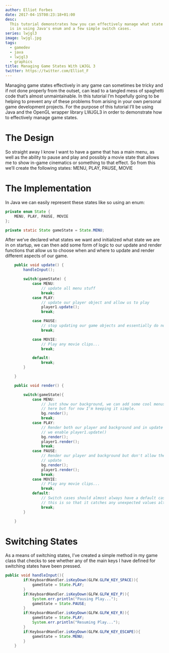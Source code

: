 ```yaml
---
author: Elliot Forbes
date: 2017-04-15T08:23:18+01:00
desc:
  This tutorial demonstrates how you can effectively manage what state your game
  is in using Java's enum and a few simple switch cases.
series: lwjgl3
image: lwjgl.jpg
tags:
  - gamedev
  - java
  - lwjgl3
  - graphics
title: Managing Game States With LWJGL 3
twitter: https://twitter.com/Elliot_F
---
```


<p>Managing game states effectively in any game can sometimes be tricky and if not done properly from the outset, can lead to a tangled mess of spaghetti code that’s almost unmaintainable. In this tutorial I’m hopefully going to be helping to prevent any of these problems from arising in your own personal game development projects. For the purpose of this tutorial I’ll be using Java and the OpenGL wrapper library LWJGL3 in order to demonstrate how to effectively manage game states.</p>

# The Design

<p>So straight away I know I want to have a game that has a main menu, as well as the ability to pause and play and possibly a movie state that allows me to show in-game cinematics or something to that effect. So from this we’ll create the following states: MENU, PLAY, PAUSE, MOVIE<p>

# The Implementation

<p>In Java we can easily represent these states like so using an enum: </p>

```java
private enum State {
    MENU, PLAY, PAUSE, MOVIE
};

private static State gameState = State.MENU;
```

<p>After we’ve declared what states we want and initialized what state we are in on startup, we can then add some form of logic to our update and render functions that allow us to choose when and where to update and render different aspects of our game. </p>

```java
    public void update() {
        handleInput();

        switch(gameState) {
            case MENU:
                // update all menu stuff
                break;
            case PLAY:
                // update our player object and allow us to play
                player1.update();
                break;

            case PAUSE:
                // stop updating our game objects and essentially do nothing
                break;

            case MOVIE:
                // Play any movie clips...
                break;

            default:
                break;
        }

    }

    public void render() {

        switch(gameState){
            case MENU:
                // Just show our background, we can add some cool menus and stuff
                // here but for now I'm keeping it simple.
                bg.render();
                break;
            case PLAY:
                // Render both our player and background and in update switch
                // we enable player1.update()
                bg.render();
                player1.render();
                break;
            case PAUSE:
                // Render our player and background but don't allow them to
                // update
                bg.render();
                player1.render();
                break;
            case MOVIE:
                // Play any movie clips...
                break;
            default:
                // Switch cases should almost always have a default case
                // this is so that it catches any unexpected values although.
                break;
        }

    }

```

# Switching States

<p>As a means of switching states, I’ve created a simple method in my game class that checks to see whether any of the main keys I have defined for switching states have been pressed.</p>

```java
public void handleInput(){
        if(KeyboardHandler.isKeyDown(GLFW.GLFW_KEY_SPACE)){
            gameState = State.PLAY;
        }
        if(KeyboardHandler.isKeyDown(GLFW.GLFW_KEY_P)){
            System.err.println("Pausing Play...");
            gameState = State.PAUSE;
        }
        if(KeyboardHandler.isKeyDown(GLFW.GLFW_KEY_R)){
            gameState = State.PLAY;
            System.err.println("Resuming Play...");
        }
        if(KeyboardHandler.isKeyDown(GLFW.GLFW_KEY_ESCAPE)){
            gameState = State.MENU;
        }
    }

```
